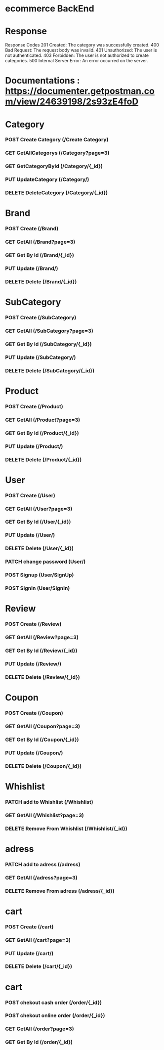 # ecommerce BackEnd
# Response
Response Codes
201 Created: The category was successfully created.
400 Bad Request: The request body was invalid.
401 Unauthorized: The user is not authenticated.
403 Forbidden: The user is not authorized to create categories.
500 Internal Server Error: An error occurred on the server.
# Documentations : https://documenter.getpostman.com/view/24639198/2s93zE4foD

# Category
### POST Create Category  (/Create Category)
### GET GetAllCategorys (/Category?page=3)
### GET GetCategoryById (/Category/{_id})
### PUT UpdateCategory (/Category/)
### DELETE DeleteCategory (/Category/{_id})


# Brand
### POST Create  (/Brand)
### GET GetAll (/Brand?page=3)
### GET Get By Id (/Brand/{_id})
### PUT Update  (/Brand/)
### DELETE Delete  (/Brand/{_id})


# SubCategory
### POST Create  (/SubCategory)
### GET GetAll (/SubCategory?page=3)
### GET Get By Id (/SubCategory/{_id})
### PUT Update  (/SubCategory/)
### DELETE Delete  (/SubCategory/{_id})

# Product
### POST Create  (/Product)
### GET GetAll (/Product?page=3)
### GET Get By Id (/Product/{_id})
### PUT Update  (/Product/)
### DELETE Delete  (/Product/{_id})

# User
### POST Create  (/User)
### GET GetAll (/User?page=3)
### GET Get By Id (/User/{_id})
### PUT Update  (/User/)
### DELETE Delete  (/User/{_id})
### PATCH change password (User/)
### POST Signup (User/SignUp)
### POST SignIn (User/SignIn)


# Review
### POST Create  (/Review)
### GET GetAll (/Review?page=3)
### GET Get By Id (/Review/{_id})
### PUT Update  (/Review/)
### DELETE Delete  (/Review/{_id})



# Coupon
### POST Create  (/Coupon)
### GET GetAll (/Coupon?page=3)
### GET Get By Id (/Coupon/{_id})
### PUT Update  (/Coupon/)
### DELETE Delete  (/Coupon/{_id})

# Whishlist
### PATCH add to Whishlist  (/Whishlist)
### GET GetAll (/Whishlist?page=3)
### DELETE Remove From Whishlist (/Whishlist/{_id})


# adress
### PATCH add to adress  (/adress)
### GET GetAll (/adress?page=3)
### DELETE Remove From adress (/adress/{_id})


# cart
### POST Create  (/cart)
### GET GetAll (/cart?page=3)
### PUT Update  (/cart/)
### DELETE Delete  (/cart/{_id})


# cart
### POST chekout cash order (/order/{_id})
### POST chekout online order (/order/{_id})
### GET GetAll (/order?page=3)
### GET Get By Id (/order/{_id})







